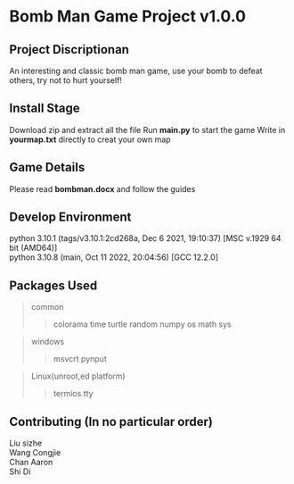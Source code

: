 # Bomb Man Game Project v1.0.0
## Project Discriptionan  
An interesting and classic bomb man game, use your bomb to defeat others,   try not to hurt yourself!

## Install Stage
Download zip and extract all the file
Run **main.py** to start the game
Write in **yourmap.txt** directly to creat your own map
## Game Details
Please read  **bombman.docx** and follow the guides
## Develop Environment
python 3.10.1 (tags/v3.10.1:2cd268a, Dec  6 2021, 19:10:37) [MSC v.1929 64 bit (AMD64)]  
python 3.10.8 (main, Oct 11 2022, 20:04:56) [GCC 12.2.0]

## Packages Used
>common
>>colorama time turtle random numpy os math sys

> windows
>>msvcrt pynput

>Linux(unroot,ed platform)
>>termios tty

## Contributing (In no particular order)
Liu sizhe  
Wang Congjie  
Chan Aaron  
Shi Di




